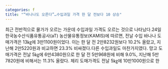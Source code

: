 ```yaml
---
categories: f
title: "“바나나도 오른다”…수입과일 가격 한 달 전보다 10 상승"
---
```

최근 전반적으로 물가가 오르는 가운데 수입과일 가격도 오르는 것으로 나타났다.24일 한국농수산식품유통공사(aT) 농산물유통정보(KAMIS)에 따르면, 전날 수입 바나나 도매가격은 13㎏에 3만1100원이었다. 이는 한 달 전 2만8232원보다 10.2% 올랐고, 지난해 2만5220원과 비교하면 23.3% 비싸졌다.다른 수입과일도 마찬가지였다. 망고 도매가격은 전날 5㎏에 6만4380원으로 한 달 전 5만968원에 비해 9.0%, 지난해 5만7820원에 비해서는 11.3% 올랐다. 체리 도매가격도 전날 5㎏에 10만1000원으로 한